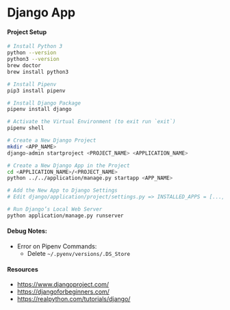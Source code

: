 # Django App


#### Project Setup
 ```bash
# Install Python 3
python --version
python3 --version
brew doctor
brew install python3

# Install Pipenv
pip3 install pipenv

# Install Django Package
pipenv install django

# Activate the Virtual Environment (to exit run `exit`)
pipenv shell

# Create a New Django Project
mkdir <APP_NAME>
django-admin startproject <PROJECT_NAME> <APPLICATION_NAME>

# Create a New Django App in the Project
cd <APPLICATION_NAME>/<PROJECT_NAME>
python ../../application/manage.py startapp <APP_NAME>

# Add the New App to Django Settings
# Edit django/application/project/settings.py => INSTALLED_APPS = [..., '<PROJECT_NAME>.<APP_NAME>',]

# Run Django’s Local Web Server
python application/manage.py runserver
```

#### Debug Notes:

- Error on Pipenv Commands:
    + Delete `~/.pyenv/versions/.DS_Store`


#### Resources
- https://www.djangoproject.com/
- https://djangoforbeginners.com/
- https://realpython.com/tutorials/django/
